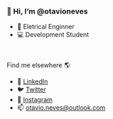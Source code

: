 ### 👋 Hi, I’m @otavioneves 

* 🚀 Eletrical Enginner
* 💻 Development Student

<br>

Find me elsewhere 🌎  
* 💼 [LinkedIn](https://www.linkedin.com/in/otavio-augusto-neves/)
* :bird: [Twitter](https://twitter.com/otavioasneves)
* 📸 [Instagram](https://www.instagram.com/otavioasneves/) 
* 📫 <otavio.neves@outlook.com> 
